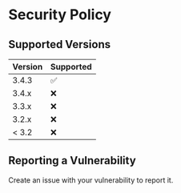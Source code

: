 # Security Policy

## Supported Versions

| Version | Supported          |
| ------- | ------------------ |
| 3.4.3   | :white_check_mark: |
| 3.4.x   | :x:                |
| 3.3.x   | :x:                |
| 3.2.x   | :x:                |
| < 3.2   | :x:                |

## Reporting a Vulnerability

Create an issue with your vulnerability to report it.
